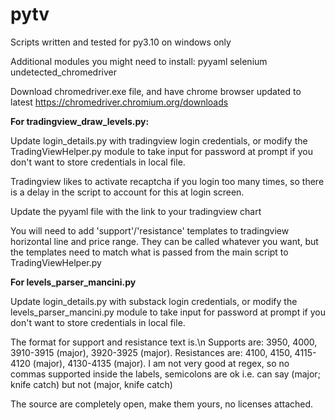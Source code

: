 # pytv

Scripts written and tested for py3.10 on windows only

Additional modules you might need to install:
pyyaml
selenium
undetected_chromedriver

Download chromedriver.exe file, and have chrome browser updated to latest
https://chromedriver.chromium.org/downloads


**For tradingview_draw_levels.py:**

Update login_details.py with tradingview login credentials, or modify the TradingViewHelper.py module to take input for password at prompt if you don't want to store credentials in local file.

Tradingview likes to activate recaptcha if you login too many times, so there is a delay in the script to account for this at login screen.

Update the pyyaml file with the link to your tradingview chart

You will need to add 'support'/'resistance' templates to tradingview horizontal line and price range. They can be called whatever you want, but the templates need to match what is passed from the main script to TradingViewHelper.py


**For levels_parser_mancini.py**

Update login_details.py with substack login credentials, or modify the levels_parser_mancini.py module to take input for password at prompt if you don't want to store credentials in local file.

The format for support and resistance text is.\n
Supports are: 3950, 4000, 3910-3915 (major), 3920-3925 (major).
Resistances are: 4100, 4150, 4115-4120 (major), 4130-4135 (major).
I am not very good at regex, so no commas supported inside the labels, semicolons are ok i.e. can say (major; knife catch) but not (major, knife catch)

The source are completely open, make them yours, no licenses attached.

